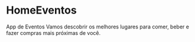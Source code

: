 # HomeEventos
 App de Eventos Vamos descobrir os melhores lugares para comer, beber e fazer compras mais próximas de você.
